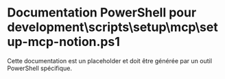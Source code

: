 # Documentation PowerShell pour development\scripts\setup\mcp\setup-mcp-notion.ps1

Cette documentation est un placeholder et doit être générée par un outil PowerShell spécifique.
